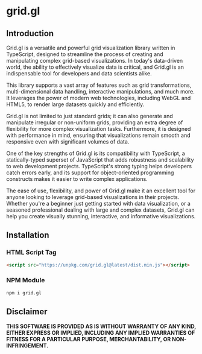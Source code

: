 # grid.gl

## Introduction

Grid.gl is a versatile and powerful grid visualization library written in TypeScript, designed to streamline the process of creating and manipulating complex grid-based visualizations. In today's data-driven world, the ability to effectively visualize data is critical, and Grid.gl is an indispensable tool for developers and data scientists alike.

This library supports a vast array of features such as grid transformations, multi-dimensional data handling, interactive manipulations, and much more. It leverages the power of modern web technologies, including WebGL and HTML5, to render large datasets quickly and efficiently. 

Grid.gl is not limited to just standard grids; it can also generate and manipulate irregular or non-uniform grids, providing an extra degree of flexibility for more complex visualization tasks. Furthermore, it is designed with performance in mind, ensuring that visualizations remain smooth and responsive even with significant volumes of data.

One of the key strengths of Grid.gl is its compatibility with TypeScript, a statically-typed superset of JavaScript that adds robustness and scalability to web development projects. TypeScript's strong typing helps developers catch errors early, and its support for object-oriented programming constructs makes it easier to write complex applications.

The ease of use, flexibility, and power of Grid.gl make it an excellent tool for anyone looking to leverage grid-based visualizations in their projects. Whether you're a beginner just getting started with data visualization, or a seasoned professional dealing with large and complex datasets, Grid.gl can help you create visually stunning, interactive, and informative visualizations.

## Installation

### HTML Script Tag

``` html
<script src="https://unpkg.com/grid.gl@latest/dist.min.js"></script>
```

### NPM Module

``` bash
npm i grid.gl
```

## Disclaimer

**THIS SOFTWARE IS PROVIDED AS IS WITHOUT WARRANTY OF ANY KIND, EITHER EXPRESS OR IMPLIED, INCLUDING ANY IMPLIED WARRANTIES OF FITNESS FOR A PARTICULAR PURPOSE, MERCHANTABILITY, OR NON-INFRINGEMENT.**
